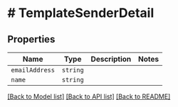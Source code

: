 # # TemplateSenderDetail



## Properties

Name | Type | Description | Notes
------------ | ------------- | ------------- | -------------
| `emailAddress` | ```string``` |   |  |
| `name` | ```string``` |   |  |

[[Back to Model list]](../README.md#models) [[Back to API list]](../README.md#api-endpoints) [[Back to README]](../README.md)

